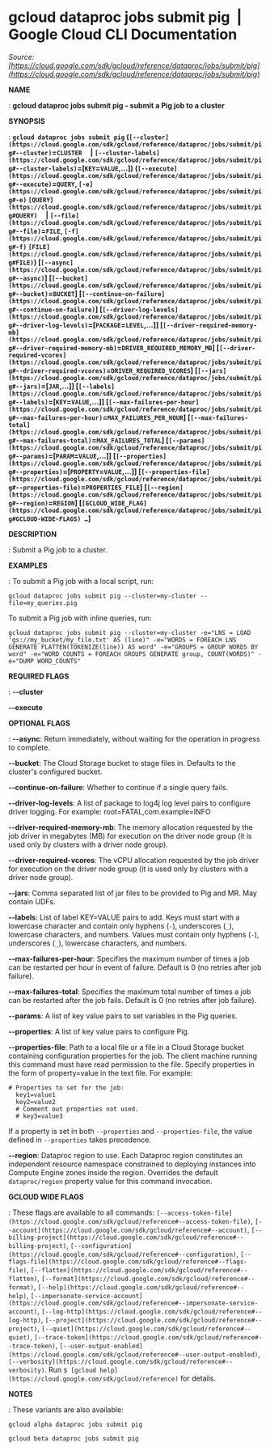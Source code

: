 # gcloud dataproc jobs submit pig  |  Google Cloud CLI Documentation

*Source: [https://cloud.google.com/sdk/gcloud/reference/dataproc/jobs/submit/pig](https://cloud.google.com/sdk/gcloud/reference/dataproc/jobs/submit/pig)*

**NAME**

: **gcloud dataproc jobs submit pig - submit a Pig job to a cluster**

**SYNOPSIS**

: **`gcloud dataproc jobs submit pig` (`[--cluster](https://cloud.google.com/sdk/gcloud/reference/dataproc/jobs/submit/pig#--cluster)`=`CLUSTER`     | `[--cluster-labels](https://cloud.google.com/sdk/gcloud/reference/dataproc/jobs/submit/pig#--cluster-labels)`=[`KEY`=`VALUE`,…]) (`[--execute](https://cloud.google.com/sdk/gcloud/reference/dataproc/jobs/submit/pig#--execute)`=`QUERY`, `[-e](https://cloud.google.com/sdk/gcloud/reference/dataproc/jobs/submit/pig#-e)` `[QUERY](https://cloud.google.com/sdk/gcloud/reference/dataproc/jobs/submit/pig#QUERY)`     | `[--file](https://cloud.google.com/sdk/gcloud/reference/dataproc/jobs/submit/pig#--file)`=`FILE`, `[-f](https://cloud.google.com/sdk/gcloud/reference/dataproc/jobs/submit/pig#-f)` `[FILE](https://cloud.google.com/sdk/gcloud/reference/dataproc/jobs/submit/pig#FILE)`) [`[--async](https://cloud.google.com/sdk/gcloud/reference/dataproc/jobs/submit/pig#--async)`] [`[--bucket](https://cloud.google.com/sdk/gcloud/reference/dataproc/jobs/submit/pig#--bucket)`=`BUCKET`] [`[--continue-on-failure](https://cloud.google.com/sdk/gcloud/reference/dataproc/jobs/submit/pig#--continue-on-failure)`] [`[--driver-log-levels](https://cloud.google.com/sdk/gcloud/reference/dataproc/jobs/submit/pig#--driver-log-levels)`=[`PACKAGE`=`LEVEL`,…]] [`[--driver-required-memory-mb](https://cloud.google.com/sdk/gcloud/reference/dataproc/jobs/submit/pig#--driver-required-memory-mb)`=`DRIVER_REQUIRED_MEMORY_MB`] [`[--driver-required-vcores](https://cloud.google.com/sdk/gcloud/reference/dataproc/jobs/submit/pig#--driver-required-vcores)`=`DRIVER_REQUIRED_VCORES`] [`[--jars](https://cloud.google.com/sdk/gcloud/reference/dataproc/jobs/submit/pig#--jars)`=[`JAR`,…]] [`[--labels](https://cloud.google.com/sdk/gcloud/reference/dataproc/jobs/submit/pig#--labels)`=[`KEY`=`VALUE`,…]] [`[--max-failures-per-hour](https://cloud.google.com/sdk/gcloud/reference/dataproc/jobs/submit/pig#--max-failures-per-hour)`=`MAX_FAILURES_PER_HOUR`] [`[--max-failures-total](https://cloud.google.com/sdk/gcloud/reference/dataproc/jobs/submit/pig#--max-failures-total)`=`MAX_FAILURES_TOTAL`] [`[--params](https://cloud.google.com/sdk/gcloud/reference/dataproc/jobs/submit/pig#--params)`=[`PARAM`=`VALUE`,…]] [`[--properties](https://cloud.google.com/sdk/gcloud/reference/dataproc/jobs/submit/pig#--properties)`=[`PROPERTY`=`VALUE`,…]] [`[--properties-file](https://cloud.google.com/sdk/gcloud/reference/dataproc/jobs/submit/pig#--properties-file)`=`PROPERTIES_FILE`] [`[--region](https://cloud.google.com/sdk/gcloud/reference/dataproc/jobs/submit/pig#--region)`=`REGION`] [`[GCLOUD_WIDE_FLAG](https://cloud.google.com/sdk/gcloud/reference/dataproc/jobs/submit/pig#GCLOUD-WIDE-FLAGS) …`]**

**DESCRIPTION**

: Submit a Pig job to a cluster.

**EXAMPLES**

: To submit a Pig job with a local script, run:

```
gcloud dataproc jobs submit pig --cluster=my-cluster --file=my_queries.pig
```

To submit a Pig job with inline queries, run:

```
gcloud dataproc jobs submit pig --cluster=my-cluster -e="LNS = LOAD 'gs://my_bucket/my_file.txt' AS (line)" -e="WORDS = FOREACH LNS GENERATE FLATTEN(TOKENIZE(line)) AS word" -e="GROUPS = GROUP WORDS BY word" -e="WORD_COUNTS = FOREACH GROUPS GENERATE group, COUNT(WORDS)" -e="DUMP WORD_COUNTS"
```

**REQUIRED FLAGS**

: **--cluster**

**--execute**

**OPTIONAL FLAGS**

: **--async**:
Return immediately, without waiting for the operation in progress to complete.

**--bucket**:
The Cloud Storage bucket to stage files in. Defaults to the cluster's configured
bucket.

**--continue-on-failure**:
Whether to continue if a single query fails.

**--driver-log-levels**:
A list of package to log4j log level pairs to configure driver logging. For
example: root=FATAL,com.example=INFO

**--driver-required-memory-mb**:
The memory allocation requested by the job driver in megabytes (MB) for
execution on the driver node group (it is used only by clusters with a driver
node group).

**--driver-required-vcores**:
The vCPU allocation requested by the job driver for execution on the driver node
group (it is used only by clusters with a driver node group).

**--jars**:
Comma separated list of jar files to be provided to Pig and MR. May contain
UDFs.

**--labels**:
List of label KEY=VALUE pairs to add.
Keys must start with a lowercase character and contain only hyphens
(`-`), underscores (`_`), lowercase characters, and
numbers. Values must contain only hyphens (`-`), underscores
(`_`), lowercase characters, and numbers.

**--max-failures-per-hour**:
Specifies the maximum number of times a job can be restarted per hour in event
of failure. Default is 0 (no retries after job failure).

**--max-failures-total**:
Specifies the maximum total number of times a job can be restarted after the job
fails. Default is 0 (no retries after job failure).

**--params**:
A list of key value pairs to set variables in the Pig queries.

**--properties**:
A list of key value pairs to configure Pig.

**--properties-file**:
Path to a local file or a file in a Cloud Storage bucket containing
configuration properties for the job. The client machine running this command
must have read permission to the file.
Specify properties in the form of property=value in the text file. For example:

```
# Properties to set for the job:
  key1=value1
  key2=value2
  # Comment out properties not used.
  # key3=value3
```

If a property is set in both `--properties` and
`--properties-file`, the value defined in `--properties`
takes precedence.

**--region**:
Dataproc region to use. Each Dataproc region constitutes an independent resource
namespace constrained to deploying instances into Compute Engine zones inside
the region. Overrides the default `dataproc/region` property value
for this command invocation.

**GCLOUD WIDE FLAGS**

: These flags are available to all commands: `[--access-token-file](https://cloud.google.com/sdk/gcloud/reference#--access-token-file)`,
`[--account](https://cloud.google.com/sdk/gcloud/reference#--account)`, `[--billing-project](https://cloud.google.com/sdk/gcloud/reference#--billing-project)`,
`[--configuration](https://cloud.google.com/sdk/gcloud/reference#--configuration)`,
`[--flags-file](https://cloud.google.com/sdk/gcloud/reference#--flags-file)`,
`[--flatten](https://cloud.google.com/sdk/gcloud/reference#--flatten)`, `[--format](https://cloud.google.com/sdk/gcloud/reference#--format)`, `[--help](https://cloud.google.com/sdk/gcloud/reference#--help)`, `[--impersonate-service-account](https://cloud.google.com/sdk/gcloud/reference#--impersonate-service-account)`,
`[--log-http](https://cloud.google.com/sdk/gcloud/reference#--log-http)`,
`[--project](https://cloud.google.com/sdk/gcloud/reference#--project)`, `[--quiet](https://cloud.google.com/sdk/gcloud/reference#--quiet)`, `[--trace-token](https://cloud.google.com/sdk/gcloud/reference#--trace-token)`, `[--user-output-enabled](https://cloud.google.com/sdk/gcloud/reference#--user-output-enabled)`,
`[--verbosity](https://cloud.google.com/sdk/gcloud/reference#--verbosity)`.
Run `$ [gcloud help](https://cloud.google.com/sdk/gcloud/reference)` for details.

**NOTES**

: These variants are also available:

```
gcloud alpha dataproc jobs submit pig
```

```
gcloud beta dataproc jobs submit pig
```